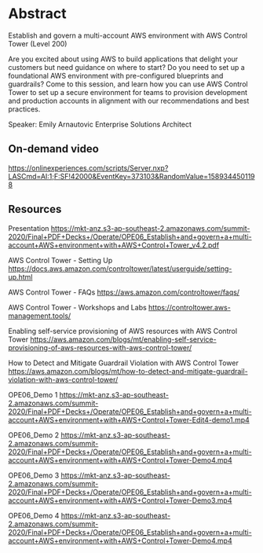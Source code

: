# Abstract

Establish and govern a multi-account AWS environment with AWS Control Tower (Level 200)

Are you excited about using AWS to build applications that delight your customers but need guidance on where to start? Do you need to set up a foundational AWS environment with pre-configured blueprints and guardrails? Come to this session, and learn how you can use AWS Control Tower to set up a secure environment for teams to provision development and production accounts in alignment with our recommendations and best practices.

Speaker: Emily Arnautovic
Enterprise Solutions Architect

## On-demand video

<https://onlinexperiences.com/scripts/Server.nxp?LASCmd=AI:1;F:SF!42000&EventKey=373103&RandomValue=1589344501198>

## Resources

Presentation
<https://mkt-anz.s3-ap-southeast-2.amazonaws.com/summit-2020/Final+PDF+Decks+/Operate/OPE06_Establish+and+govern+a+multi-account+AWS+environment+with+AWS+Control+Tower_v4.2.pdf>

AWS Control Tower - Setting Up
<https://docs.aws.amazon.com/controltower/latest/userguide/setting-up.html>

AWS Control Tower - FAQs
<https://aws.amazon.com/controltower/faqs/>

AWS Control Tower - Workshops and Labs
<https://controltower.aws-management.tools/>

Enabling self-service provisioning of AWS resources with AWS Control Tower
<https://aws.amazon.com/blogs/mt/enabling-self-service-provisioning-of-aws-resources-with-aws-control-tower/>

How to Detect and Mitigate Guardrail Violation with AWS Control Tower
<https://aws.amazon.com/blogs/mt/how-to-detect-and-mitigate-guardrail-violation-with-aws-control-tower/>

OPE06_Demo 1
<https://mkt-anz.s3-ap-southeast-2.amazonaws.com/summit-2020/Final+PDF+Decks+/Operate/OPE06_Establish+and+govern+a+multi-account+AWS+environment+with+AWS+Control+Tower-Edit4-demo1.mp4>

OPE06_Demo 2
<https://mkt-anz.s3-ap-southeast-2.amazonaws.com/summit-2020/Final+PDF+Decks+/Operate/OPE06_Establish+and+govern+a+multi-account+AWS+environment+with+AWS+Control+Tower-Demo4.mp4>

OPE06_Demo 3
<https://mkt-anz.s3-ap-southeast-2.amazonaws.com/summit-2020/Final+PDF+Decks+/Operate/OPE06_Establish+and+govern+a+multi-account+AWS+environment+with+AWS+Control+Tower-Demo3.mp4>

OPE06_Demo 4
<https://mkt-anz.s3-ap-southeast-2.amazonaws.com/summit-2020/Final+PDF+Decks+/Operate/OPE06_Establish+and+govern+a+multi-account+AWS+environment+with+AWS+Control+Tower-Demo4.mp4>
